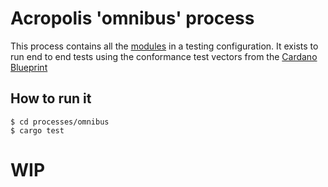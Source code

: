 # Acropolis 'omnibus' process

This process contains all the [modules](../../modules) in a testing configuration. It exists to run end to end tests using the conformance test vectors from the [Cardano Blueprint](https://github.com/cardano-scaling/cardano-blueprint/tree/main/src/ledger/conformance-test-vectors)

## How to run it

```shell
$ cd processes/omnibus
$ cargo test
```

# WIP
